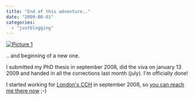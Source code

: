 ```yaml
---
title: "End of this adventure.."
date: "2009-08-01"
categories: 
  - "justblogging"
---
```


[![](/media/static/blog_img/Picture-1-300x206.png "Picture 1")](http://people.kmi.open.ac.uk/mikele/blog/wp-content/uploads/2010/02/Picture-1.png)

.. and beginning of a new one.

I submitted my PhD thesis in september 2008, did the viva on january 13 2009 and handed in all the corrections last month (july). I'm officially done!

I started working for [London's CCH](http://www.kcl.ac.uk/schools/humanities/depts/cch) in september 2008, so [you can reach me there now](http://staff.cch.kcl.ac.uk/~mpasin/) ;-)
